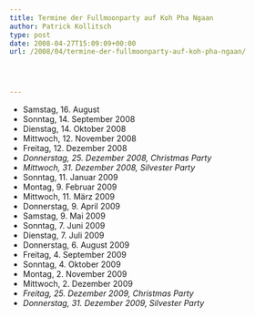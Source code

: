 ```yaml
---
title: Termine der Fullmoonparty auf Koh Pha Ngaan
author: Patrick Kollitsch
type: post
date: 2008-04-27T15:09:09+00:00
url: /2008/04/termine-der-fullmoonparty-auf-koh-pha-ngaan/




---
```

  * Samstag, 16. August
  * Sonntag, 14. September 2008
  * Dienstag, 14. Oktober 2008
  * Mittwoch, 12. November 2008
  * Freitag, 12. Dezember 2008
  * _Donnerstag, 25. Dezember 2008, Christmas Party_
  * _Mittwoch, 31. Dezember 2008, Silvester Party_
  * Sonntag, 11. Januar 2009
  * Montag, 9. Februar 2009
  * Mittwoch, 11. März 2009
  * Donnerstag, 9. April 2009
  * Samstag, 9. Mai 2009
  * Sonntag, 7. Juni 2009
  * Dienstag, 7. Juli 2009
  * Donnerstag, 6. August 2009
  * Freitag, 4. September 2009
  * Sonntag, 4. Oktober 2009
  * Montag, 2. November 2009
  * Mittwoch, 2. Dezember 2009
  * _Freitag, 25. Dezember 2009, Christmas Party_
  * _Donnerstag, 31. Dezember 2009, Silvester Party_
